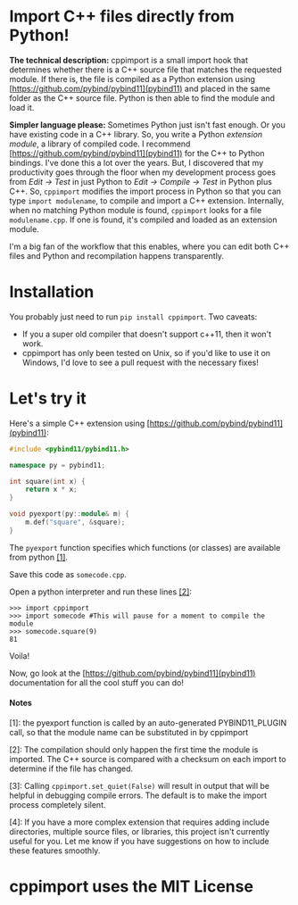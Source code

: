 # Import C++ files directly from Python!

**The technical description:** cppimport is a small import hook that determines whether there is a C++ source file that matches the requested module. If there is, the file is compiled as a Python extension using [https://github.com/pybind/pybind11](pybind11) and placed in the same folder as the C++ source file. Python is then able to find the module and load it. 

**Simpler language please:** Sometimes Python just isn't fast enough. Or you have existing code in a C++ library. So, you write a Python *extension module*, a library of compiled code. I recommend [https://github.com/pybind/pybind11](pybind11) for the C++ to Python bindings. I've done this a lot over the years. But, I discovered that my productivity goes through the floor when my development process goes from *Edit -> Test* in just Python to *Edit -> Compile -> Test* in Python plus C++. So, `cppimport` modifies the import process in Python so that you can type `import modulename`, to compile and import a C++ extension. Internally, when no matching Python module is found, `cppimport` looks for a file `modulename.cpp`. If one is found, it's compiled and loaded as an extension module.

I'm a big fan of the workflow that this enables, where you can edit both C++ files and Python and recompilation happens transparently.

# Installation
You probably just need to run `pip install cppimport`. 
Two caveats:
* If you a super old compiler that doesn't support c++11, then it won't work. 
* cppimport has only been tested on Unix, so if you'd like to use it on Windows, I'd love to see a pull request with the necessary fixes!

# Let's try it
Here's a simple C++ extension using [https://github.com/pybind/pybind11](pybind11):
```c++
#include <pybind11/pybind11.h>

namespace py = pybind11;

int square(int x) {
    return x * x;
}

void pyexport(py::module& m) {
    m.def("square", &square);
}
```
The `pyexport` function specifies which functions (or classes) are available from python [\[1\]](#notes).

Save this code as `somecode.cpp`.

Open a python interpreter and run these lines [\[2\]](#notes):
```
>>> import cppimport
>>> import somecode #This will pause for a moment to compile the module
>>> somecode.square(9)
81
```

Voila! 

Now, go look at the [https://github.com/pybind/pybind11](pybind11) documentation for all the cool stuff you can do!

#### Notes
[1]: the pyexport function is called by an auto-generated PYBIND11_PLUGIN call, so that the module name can be substituted in by cppimport

[2]: The compilation should only happen the first time the module is imported. The C++ source is compared with a checksum on each import to determine if the file has changed.

[3]: Calling `cppimport.set_quiet(False)` will result in output that will be helpful in debugging compile errors. The default is to make the import process completely silent.

[4]: If you have a more complex extension that requires adding include directories, multiple source files, or libraries, this project isn't currently useful for you. Let me know if you have suggestions on how to include these features smoothly.

# cppimport uses the MIT License
